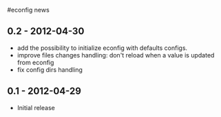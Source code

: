 #econfig news

0.2 - 2012-04-30
----------------

- add the possibility to initialize econfig with defaults configs.
- improve files changes handling: don't reload when a value is
  updated from econfig
- fix config dirs handling 

0.1 - 2012-04-29
----------------

- Initial release
